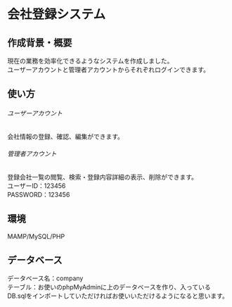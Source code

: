 # 会社登録システム
## 作成背景・概要
現在の業務を効率化できるようなシステムを作成しました。</br>
ユーザーアカウントと管理者アカウントからそれぞれログインできます。
## 使い方
###### ユーザーアカウント
会社情報の登録、確認、編集ができます。
###### 管理者アカウント
登録会社一覧の閲覧、検索・登録内容詳細の表示、削除ができます。</br>
ユーザーID：123456</br>
PASSWORD：123456
## 環境
MAMP/MySQL/PHP
## データベース
データベース名：company</br>
テーブル：お使いのphpMyAdminに上のデータベースを作り、入っているDB.sqlをインポートしていただければお使いいただけるようになると思います。

